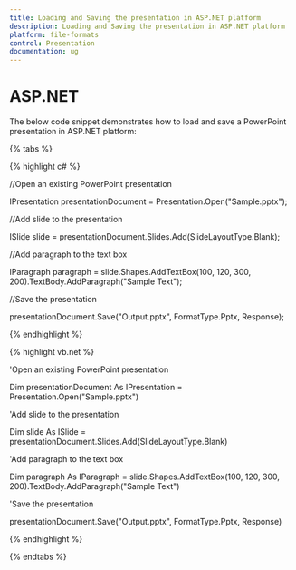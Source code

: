```yaml
---
title: Loading and Saving the presentation in ASP.NET platform
description: Loading and Saving the presentation in ASP.NET platform
platform: file-formats
control: Presentation
documentation: ug
---
```

# ASP.NET

The below code snippet demonstrates how to load and save a PowerPoint presentation in ASP.NET platform:

{% tabs %}

{% highlight c# %}

//Open an existing PowerPoint presentation

IPresentation presentationDocument = Presentation.Open("Sample.pptx");

//Add slide to the presentation

ISlide slide = presentationDocument.Slides.Add(SlideLayoutType.Blank);

//Add paragraph to the text box

IParagraph paragraph = slide.Shapes.AddTextBox(100, 120, 300, 200).TextBody.AddParagraph("Sample Text");

//Save the presentation

presentationDocument.Save("Output.pptx", FormatType.Pptx, Response);



{% endhighlight %}

{% highlight vb.net %}

'Open an existing PowerPoint presentation

Dim presentationDocument As IPresentation = Presentation.Open("Sample.pptx")

'Add slide to the presentation

Dim slide As ISlide = presentationDocument.Slides.Add(SlideLayoutType.Blank)

'Add paragraph to the text box

Dim paragraph As IParagraph = slide.Shapes.AddTextBox(100, 120, 300, 200).TextBody.AddParagraph("Sample Text")

'Save the presentation

presentationDocument.Save("Output.pptx", FormatType.Pptx, Response)

{% endhighlight %}

{% endtabs %}